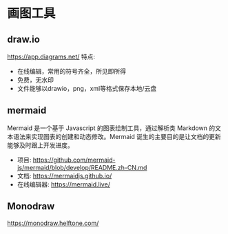 # 画图工具

## draw.io
https://app.diagrams.net/
特点:
* 在线编辑，常用的符号齐全，所见即所得
* 免费，无水印
* 文件能够以drawio，png，xml等格式保存本地/云盘

## mermaid
Mermaid 是一个基于 Javascript 的图表绘制工具，通过解析类 Markdown 的文本语法来实现图表的创建和动态修改。Mermaid 诞生的主要目的是让文档的更新能够及时跟上开发进度。

* 项目: https://github.com/mermaid-js/mermaid/blob/develop/README.zh-CN.md      
* 文档: https://mermaidjs.github.io/        
* 在线编辑器: https://mermaid.live/        


## Monodraw
https://monodraw.helftone.com/
